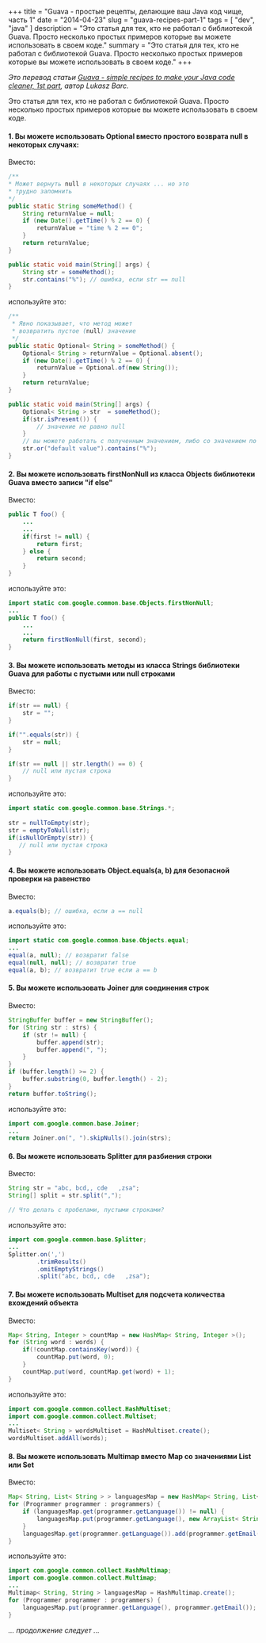 +++
title = "Guava - простые рецепты, делающие ваш Java код чище, часть 1"
date = "2014-04-23"
slug = "guava-recipes-part-1"
tags = [ "dev", "java" ]
description = "Это статья для тех, кто не работал с библиотекой Guava. Просто несколько простых примеров которые вы можете использовать в своем коде."
summary = "Это статья для тех, кто не работал с библиотекой Guava. Просто несколько простых примеров которые вы можете использовать в своем коде."
+++

*Это перевод статьи [Guava - simple recipes to make your Java code cleaner, 1st part](http://onthejvm.blogspot.ru/2013/06/guava-simple-recipes-to-make-your-java.html), автор Lukasz Barc.*

   
Это статья для тех, кто не работал с библиотекой Guava. Просто несколько простых примеров которые вы можете использовать в своем коде.

#### 1. Вы можете использовать Optional вместо простого возврата null в некоторых случаях: 

Вместо:

```java
/**
* Может вернуть null в некоторых случаях ... но это
* трудно запомнить
*/
public static String someMethod() {
    String returnValue = null;
    if (new Date().getTime() % 2 == 0) {
        returnValue = "time % 2 == 0";
    }
    return returnValue;
}

public static void main(String[] args) {
    String str = someMethod();
    str.contains("%"); // ошибка, если str == null
}
```

используйте это:

```java
/**
 * Явно показывает, что метод может
 * возвратить пустое (null) значение
 */
public static Optional< String > someMethod() {
    Optional< String > returnValue = Optional.absent();
    if (new Date().getTime() % 2 == 0) {
        returnValue = Optional.of(new String());
    }
    return returnValue;
}

public static void main(String[] args) {
    Optional< String > str  = someMethod();
    if(str.isPresent()) {
        // значение не равно null
    }
    // вы можете работать с полученным значением, либо со значением по умолчанию, если str == null
    str.or("default value").contains("%");
}
```

#### 2. Вы можете использовать firstNonNull из класса Objects библиотеки Guava вместо записи "if else"

Вместо:

```java
public T foo() {
    ...
    ...
    if(first != null) {
        return first;
    } else {
        return second;
    }
}
```

используйте это:

```java
import static com.google.common.base.Objects.firstNonNull;
...
public T foo() {
    ...
    ...
    return firstNonNull(first, second);
}
```

#### 3. Вы можете использовать методы из класса Strings библиотеки Guava для работы с пустыми или null строками

Вместо:

```java
if(str == null) {
    str = "";
}

if("".equals(str)) {
    str = null;
}

if(str == null || str.length() == 0) {
    // null или пустая строка
}
```
используйте это:

```java
import static com.google.common.base.Strings.*;
    
str = nullToEmpty(str);
str = emptyToNull(str);
if(isNullOrEmpty(str)) {
   // null или пустая строка
}
```

#### 4. Вы можете использовать Object.equals(a, b) для безопасной проверки на равенство

Вместо:

```java
a.equals(b); // ошибка, если а == null
```

используйте это:

```java
import static com.google.common.base.Objects.equal;
...
equal(a, null); // возвратит false
equal(null, null); // возвратит true
equal(a, b); // возвратит true если a == b
```

#### 5. Вы можете использовать Joiner для соединения строк

Вместо:

```java
StringBuffer buffer = new StringBuffer();
for (String str : strs) {
    if (str != null) {
        buffer.append(str);
        buffer.append(", ");
    }
}
if (buffer.length() >= 2) {
    buffer.substring(0, buffer.length() - 2);
}
return buffer.toString();
```

используйте это:

```java
import com.google.common.base.Joiner;
...
return Joiner.on(", ").skipNulls().join(strs);
```

#### 6. Вы можете использовать Splitter для разбиения строки

Вместо:

```java
String str = "abc, bcd,, cde   ,zsa";
String[] split = str.split(",");

// Что делать с пробелами, пустыми строками? 
```

используйте это:

```java
import com.google.common.base.Splitter;
...
Splitter.on(',')
        .trimResults()
        .omitEmptyStrings()
        .split("abc, bcd,, cde   ,zsa");
```

#### 7. Вы можете использовать Multiset для подсчета количества вхождений объекта

Вместо:

```java
Map< String, Integer > countMap = new HashMap< String, Integer >();
for (String word : words) {
    if(!countMap.containsKey(word)) {
        countMap.put(word, 0);
    }
    countMap.put(word, countMap.get(word) + 1);
}
```

используйте это:

```java
import com.google.common.collect.HashMultiset;
import com.google.common.collect.Multiset;
...
Multiset< String > wordsMultiset = HashMultiset.create();
wordsMultiset.addAll(words);
```

#### 8. Вы можете использовать Multimap вместо Map со значениями List или Set

Вместо:

```java
Map< String, List< String > > languagesMap = new HashMap< String, List< String >>();
for (Programmer programmer : programmers) {
    if (languagesMap.get(programmer.getLanguage()) != null) {
        languagesMap.put(programmer.getLanguage(), new ArrayList< String >());
    }
    languagesMap.get(programmer.getLanguage()).add(programmer.getEmail());
}
```

используйте это:

```java
import com.google.common.collect.HashMultimap;
import com.google.common.collect.Multimap;
...
Multimap< String, String > languagesMap = HashMultimap.create();
for (Programmer programmer : programmers) {
    languagesMap.put(programmer.getLanguage(), programmer.getEmail());
}
```

*... продолжение следует ...*

